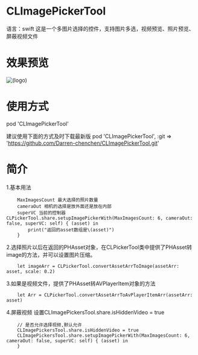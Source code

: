 # CLImagePickerTool
语言：swift   这是一个多图片选择的控件，支持图片多选，视频预览、照片预览、屏蔽视频文件

# 效果预览
![(logo)](http://images2017.cnblogs.com/blog/818253/201708/818253-20170803183347350-2103590869.gif)


# 使用方式

pod 'CLImagePickerTool'


建议使用下面的方式及时下载最新版
pod 'CLImagePickerTool', :git => 'https://github.com/Darren-chenchen/CLImagePickerTool.git'


# 简介
1.基本用法

		MaxImagesCount 最大选择的照片数量
		cameraOut 相机的选择是放外面还是放在内部
		superVC 当前的控制器CLPickerTool.share.setupImagePickerWith(MaxImagesCount: 6, cameraOut: false, superVC: self) { (asset) in
            print("返回的asset数组是\(asset)")
		}

2.选择照片以后在返回的PHAsset对象，在CLPickerTool类中提供了PHAsset转image的方法，并可以设置图片压缩。

		let imageArr = CLPickerTool.convertAssetArrToImage(assetArr: asset, scale: 0.2)
		
3.如果是视频文件，提供了PHAsset转AVPlayerItem对象的方法
		
		let Arr = CLPickerTool.convertAssetArrToAvPlayerItemArr(assetArr: asset)

4.屏蔽视频 设置CLImagePickersTool.share.isHiddenVideo = true
		
		// 是否允许选择视频,默认允许
        CLImagePickersTool.share.isHiddenVideo = true
		CLImagePickersTool.share.setupImagePickerWith(MaxImagesCount: 6, cameraOut: false, superVC: self) { (asset) in
		}
